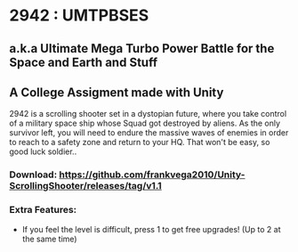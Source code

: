# 2942 : UMTPBSES
## a.k.a Ultimate Mega Turbo Power Battle for the Space and Earth and Stuff

## A College Assigment made with Unity

2942 is a scrolling shooter set in a dystopian future, where you take control of a military space ship whose Squad got destroyed by aliens. As the only survivor left, you will need to endure the massive waves of enemies in order to reach to a safety zone and return to your HQ. That won't be easy, so good luck soldier..

### Download: https://github.com/frankvega2010/Unity-ScrollingShooter/releases/tag/v1.1

### Extra Features:

- If you feel the level is difficult, press 1 to get free upgrades! (Up to 2 at the same time)
